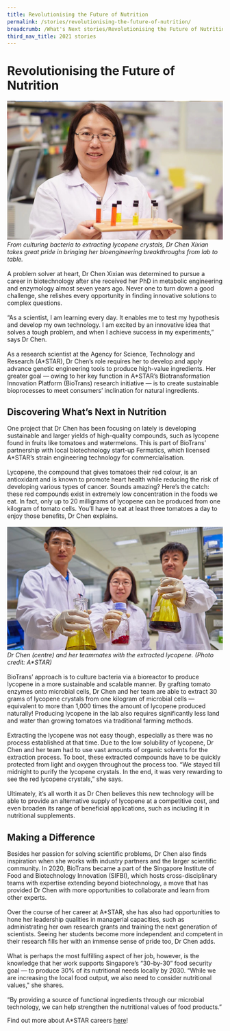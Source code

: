 ```yaml
---
title: Revolutionising the Future of Nutrition
permalink: /stories/revolutionising-the-future-of-nutrition/
breadcrumb: /What's Next stories/Revolutionising the Future of Nutrition
third_nav_title: 2021 stories
---
```

# <b>Revolutionising the Future of Nutrition</b>
![](/images/stories/2021%20stories/revolutionising/revolutionising%201.jpg)
<br>
*From culturing bacteria to extracting lycopene crystals, Dr Chen Xixian takes great pride in bringing her bioengineering breakthroughs from lab to table.*
<br>
<br>
A problem solver at heart, Dr Chen Xixian was determined to pursue a career in biotechnology after she received her PhD in metabolic engineering and enzymology almost seven years ago. Never one to turn down a good challenge, she relishes every opportunity in finding innovative solutions to complex questions.
<br>
<br>
“As a scientist, I am learning every day. It enables me to test my hypothesis and develop my own technology. I am excited by an innovative idea that solves a tough problem, and when I achieve success in my experiments,” says Dr Chen.
<br>
<br>
As a research scientist at the Agency for Science, Technology and Research (A<span>&#42;</span>STAR), Dr Chen’s role requires her to develop and apply advance genetic engineering tools to produce high-value ingredients. Her greater goal — owing to her key function in A<span>&#42;</span>STAR’s Biotransformation Innovation Platform (BioTrans) research initiative — is to create sustainable bioprocesses to meet consumers’ inclination for natural ingredients.
<br>
## Discovering What’s Next in Nutrition
One project that Dr Chen has been focusing on lately is developing sustainable and larger yields of high-quality compounds, such as lycopene found in fruits like tomatoes and watermelons. This is part of BioTrans’ partnership with local biotechnology start-up Fermatics, which licensed A<span>&#42;</span>STAR’s strain engineering technology for commercialisation.
<br>
<br>
Lycopene, the compound that gives tomatoes their red colour, is an antioxidant and is known to promote heart health while reducing the risk of developing various types of cancer. Sounds amazing? Here’s the catch: these red compounds exist in extremely low concentration in the foods we eat. In fact, only up to 20 milligrams of lycopene can be produced from one kilogram of tomato cells. You’ll have to eat at least three tomatoes a day to enjoy those benefits, Dr Chen explains.
<br>
<br>
![](/images/stories/2021%20stories/revolutionising/revolutionising%202.jpg)
*Dr Chen (centre) and her teammates with the extracted lycopene. (Photo credit: A<span>&#42;</span>STAR)*
<br>
<br>
BioTrans’ approach is to culture bacteria via a bioreactor to produce lycopene in a more sustainable and scalable manner. By grafting tomato enzymes onto microbial cells, Dr Chen and her team are able to extract 30 grams of lycopene crystals from one kilogram of microbial cells — equivalent to more than 1,000 times the amount of lycopene produced naturally! Producing lycopene in the lab also requires significantly less land and water than growing tomatoes via traditional farming methods.
<br>
<br>
Extracting the lycopene was not easy though, especially as there was no process established at that time. Due to the low solubility of lycopene, Dr Chen and her team had to use vast amounts of organic solvents for the extraction process. To boot, these extracted compounds have to be quickly protected from light and oxygen throughout the process too. “We stayed till midnight to purify the lycopene crystals. In the end, it was very rewarding to see the red lycopene crystals,” she says.
<br>
<br>
Ultimately, it’s all worth it as Dr Chen believes this new technology will be able to provide an alternative supply of lycopene at a competitive cost, and even broaden its range of beneficial applications, such as including it in nutritional supplements. 
<br>

## Making a Difference
Besides her passion for solving scientific problems, Dr Chen also finds inspiration when she works with industry partners and the larger scientific community. In 2020, BioTrans became a part of the Singapore Institute of Food and Biotechnology Innovation (SIFBI), which hosts cross-disciplinary teams with expertise extending beyond biotechnology, a move that has provided Dr Chen with more opportunities to collaborate and learn from other experts.
<br>
<br>
Over the course of her career at A<span>&#42;</span>STAR, she has also had opportunities to hone her leadership qualities in managerial capacities, such as administrating her own research grants and training the next generation of scientists. Seeing her students become more independent and competent in their research fills her with an immense sense of pride too, Dr Chen adds. 
<br>
<br>
What is perhaps the most fulfilling aspect of her job, however, is the knowledge that her work supports Singapore’s “30-by-30” food security goal — to produce 30% of its nutritional needs locally by 2030. “While we are increasing the local food output, we also need to consider nutritional values," she shares. 
<br>
<br>
“By providing a source of functional ingredients through our microbial technology, we can help strengthen the nutritional values of food products.”

Find out more about A<span>&#42;</span>STAR careers [here](https://www.a-star.edu.sg/career)!
